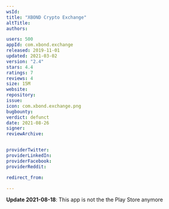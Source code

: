 ```yaml
---
wsId: 
title: "XBOND Crypto Exchange"
altTitle: 
authors:

users: 500
appId: com.xbond.exchange
released: 2019-11-01
updated: 2021-03-02
version: "2.4"
stars: 4.4
ratings: 7
reviews: 4
size: 15M
website: 
repository: 
issue: 
icon: com.xbond.exchange.png
bugbounty: 
verdict: defunct
date: 2021-08-26
signer: 
reviewArchive:


providerTwitter: 
providerLinkedIn: 
providerFacebook: 
providerReddit: 

redirect_from:

---
```



**Update 2021-08-18**: This app is not the the Play Store anymore

